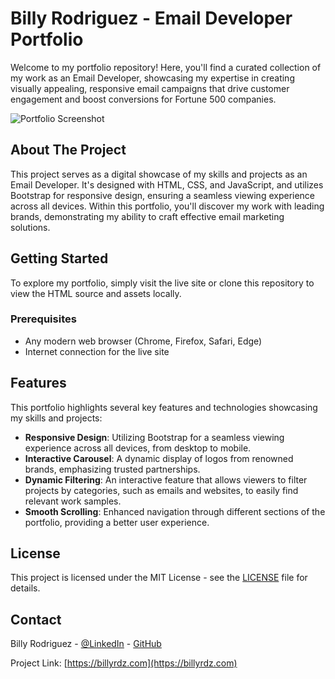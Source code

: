 # Billy Rodriguez - Email Developer Portfolio

Welcome to my portfolio repository! Here, you'll find a curated collection of my work as an Email Developer, showcasing my expertise in creating visually appealing, responsive email campaigns that drive customer engagement and boost conversions for Fortune 500 companies.

![Portfolio Screenshot](https://i.ibb.co/QpgkTkD/picofme-2.png)

## About The Project

This project serves as a digital showcase of my skills and projects as an Email Developer. It's designed with HTML, CSS, and JavaScript, and utilizes Bootstrap for responsive design, ensuring a seamless viewing experience across all devices. Within this portfolio, you'll discover my work with leading brands, demonstrating my ability to craft effective email marketing solutions.

## Getting Started

To explore my portfolio, simply visit the live site or clone this repository to view the HTML source and assets locally.

### Prerequisites

- Any modern web browser (Chrome, Firefox, Safari, Edge)
- Internet connection for the live site

## Features

This portfolio highlights several key features and technologies showcasing my skills and projects:

- **Responsive Design**: Utilizing Bootstrap for a seamless viewing experience across all devices, from desktop to mobile.
- **Interactive Carousel**: A dynamic display of logos from renowned brands, emphasizing trusted partnerships.
- **Dynamic Filtering**: An interactive feature that allows viewers to filter projects by categories, such as emails and websites, to easily find relevant work samples.
- **Smooth Scrolling**: Enhanced navigation through different sections of the portfolio, providing a better user experience.


## License

This project is licensed under the MIT License - see the [LICENSE](LICENSE) file for details.

## Contact

Billy Rodriguez - [@LinkedIn](https://www.linkedin.com/in/billyrdz/) - [GitHub](https://github.com/BillyRdz)

Project Link: [https://billyrdz.com](https://billyrdz.com)
